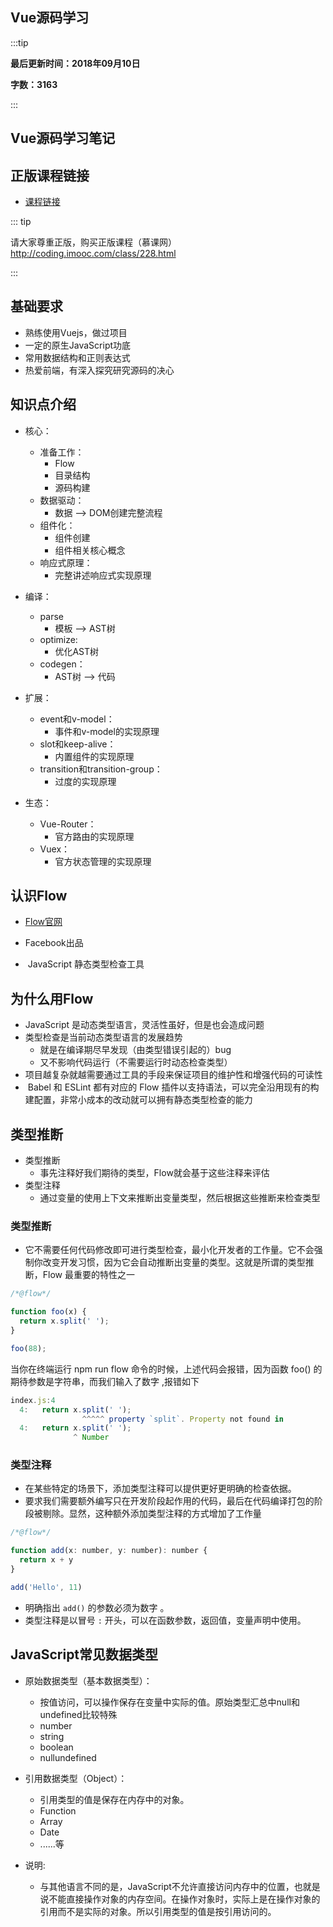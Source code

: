 ## Vue源码学习

:::tip

**最后更新时间：2018年09月10日**

**字数：3163**

:::


## Vue源码学习笔记

## 正版课程链接

* [课程链接](http://coding.imooc.com/class/228.html)


::: tip

请大家尊重正版，购买正版课程（慕课网）
http://coding.imooc.com/class/228.html

:::

## 基础要求

* 熟练使用Vuejs，做过项目
* 一定的原生JavaScript功底
* 常用数据结构和正则表达式
* 热爱前端，有深入探究研究源码的决心


## 知识点介绍

* 核心：
  * 准备工作：
    * Flow
    * 目录结构
    * 源码构建
  * 数据驱动：
    * 数据 —> DOM创建完整流程
  * 组件化：
    * 组件创建
    * 组件相关核心概念
  * 响应式原理：
    * 完整讲述响应式实现原理

* 编译：
  * parse
    * 模板 —> AST树
  * optimize:
    * 优化AST树
  * codegen：
    * AST树 —> 代码

* 扩展：
  * event和v-model：
    * 事件和v-model的实现原理
  * slot和keep-alive：
    * 内置组件的实现原理
  * transition和transition-group：
    * 过度的实现原理

* 生态：
  * Vue-Router：
    * 官方路由的实现原理
  * Vuex：
    * 官方状态管理的实现原理

## 认识Flow

* [Flow官网](https://flow.org/en/docs/getting-started/)

* Facebook出品
*  JavaScript 静态类型检查工具 

## 为什么用Flow

* JavaScript 是动态类型语言，灵活性虽好，但是也会造成问题
* 类型检查是当前动态类型语言的发展趋势 
  * 就是在编译期尽早发现（由类型错误引起的）bug 
  * 又不影响代码运行（不需要运行时动态检查类型） 
* 项目越复杂就越需要通过工具的手段来保证项目的维护性和增强代码的可读性 
*  Babel 和 ESLint 都有对应的 Flow 插件以支持语法，可以完全沿用现有的构建配置，非常小成本的改动就可以拥有静态类型检查的能力 

## 类型推断

* 类型推断
  * 事先注释好我们期待的类型，Flow就会基于这些注释来评估 
* 类型注释
  * 通过变量的使用上下文来推断出变量类型，然后根据这些推断来检查类型 

### 类型推断

* 它不需要任何代码修改即可进行类型检查，最小化开发者的工作量。它不会强制你改变开发习惯，因为它会自动推断出变量的类型。这就是所谓的类型推断，Flow 最重要的特性之一 

```javascript
/*@flow*/

function foo(x) {
  return x.split(' ');
}

foo(88);
```

当你在终端运行 npm run flow 命令的时候，上述代码会报错，因为函数 foo() 的期待参数是字符串，而我们输入了数字 ,报错如下

```javascript
index.js:4
  4:   return x.split(' ');
                ^^^^^ property `split`. Property not found in
  4:   return x.split(' ');
              ^ Number
```

### 类型注释

* 在某些特定的场景下，添加类型注释可以提供更好更明确的检查依据。 
* 要求我们需要额外编写只在开发阶段起作用的代码，最后在代码编译打包的阶段被剔除。显然，这种额外添加类型注释的方式增加了工作量 

```javascript
/*@flow*/

function add(x: number, y: number): number {
  return x + y
}

add('Hello', 11)
```

* 明确指出 `add()` 的参数必须为数字 。
* 类型注释是以冒号 `:` 开头，可以在函数参数，返回值，变量声明中使用。

## JavaScript常见数据类型

* 原始数据类型（基本数据类型）：
  * 按值访问，可以操作保存在变量中实际的值。原始类型汇总中null和undefined比较特殊 
  * number
  * string
  * boolean
  * nullundefined

* 引用数据类型（Object）：
  * 引用类型的值是保存在内存中的对象。 
  * Function
  * Array
  * Date
  * ......等
  
  
* 说明:
  * 与其他语言不同的是，JavaScript不允许直接访问内存中的位置，也就是说不能直接操作对象的内存空间。在操作对象时，实际上是在操作对象的引用而不是实际的对象。所以引用类型的值是按引用访问的。 